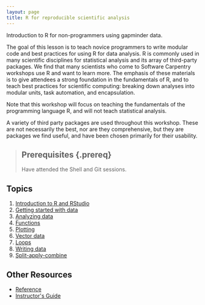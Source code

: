 ```yaml
---
layout: page
title: R for reproducible scientific analysis
---
```


Introduction to R for non-programmers using gapminder data.

The goal of this lesson is to teach novice programmers to write modular code
and best practices for using R for data analysis. R is commonly used in many
scientific disciplines for statistical analysis and its array of third-party
packages. We find that many scientists who come to Software Carpentry workshops
use R and want to learn more. The emphasis of these materials is to give
attendees a strong foundation in the fundamentals of R, and to teach best
practices for scientific computing: breaking down analyses into modular units,
task automation, and encapsulation.

Note that this workshop will focus on teaching the fundamentals of the 
programming language R, and will not teach statistical analysis.

A variety of third party packages are used throughout this workshop. These
are not necessarily the best, nor are they comprehensive, but they are 
packages we find useful, and have been chosen primarily for their 
usability.

> ## Prerequisites {.prereq}
>
> Have attended the Shell and Git sessions.
>

## Topics

1.  [Introduction to R and RStudio](01-rstudio-intro.html)
2.  [Getting started with data](02-starting-with-data.html)
3.  [Analyzing data](03-analyzing-data.html)
4.  [Functions](04-functions.html)
5.  [Plotting](05-plot-ggplot2.html)
6.  [Vector data](06-vectorisation.htmll)
7.  [Loops](07-control-flow.html)
8.  [Writing data](08-writing-data.html)
9.  [Split-apply-combine](09-plyr.html)


## Other Resources

*   [Reference](reference.html)
*   [Instructor's Guide](instructors.html)
